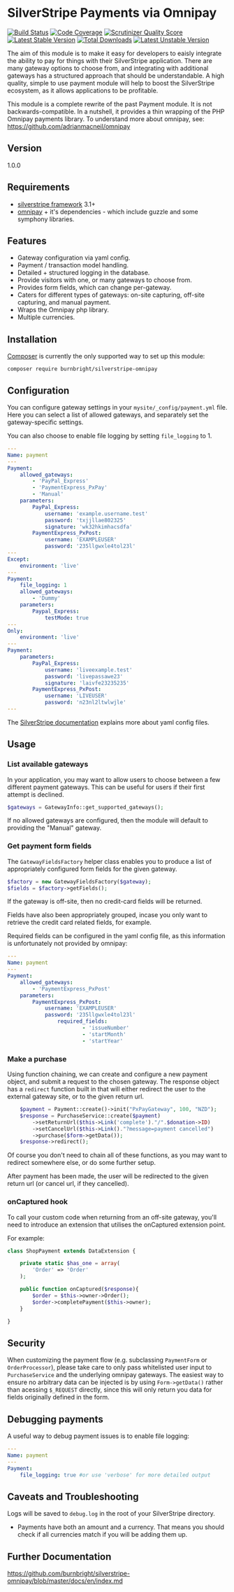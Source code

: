 # SilverStripe Payments via Omnipay

[![Build Status](https://api.travis-ci.org/burnbright/silverstripe-omnipay.png)](https://travis-ci.org/burnbright/silverstripe-omnipay)
[![Code Coverage](https://scrutinizer-ci.com/g/burnbright/silverstripe-omnipay/badges/coverage.png?s=90fe071f1fec0564c6ee8db6678a73ae5aca9207)](https://scrutinizer-ci.com/g/burnbright/silverstripe-omnipay/)
[![Scrutinizer Quality Score](https://scrutinizer-ci.com/g/burnbright/silverstripe-omnipay/badges/quality-score.png?s=35408c4d68a36e35d0bc2b4b012bd8fb2c6d4d49)](https://scrutinizer-ci.com/g/burnbright/silverstripe-omnipay/)
[![Latest Stable Version](https://poser.pugx.org/burnbright/silverstripe-omnipay/v/stable.png)](https://packagist.org/packages/burnbright/silverstripe-omnipay)
[![Total Downloads](https://poser.pugx.org/burnbright/silverstripe-omnipay/downloads.png)](https://packagist.org/packages/burnbright/silverstripe-omnipay)
[![Latest Unstable Version](https://poser.pugx.org/burnbright/silverstripe-omnipay/v/unstable.png)](https://packagist.org/packages/burnbright/silverstripe-omnipay)

The aim of this module is to make it easy for developers to eaisly integrate the ability to pay for things with their SilverStripe application.
There are many gateway options to choose from, and integrating with additional gateways has a structured approach that should be understandable.
A high quality, simple to use payment module will help to boost the SilverStripe ecosystem, as it allows applications to be profitable.

This module is a complete rewrite of the past Payment module. It is not backwards-compatible.
In a nutshell, it provides a thin wrapping of the PHP Omnipay payments library.
To understand more about omnipay, see: https://github.com/adrianmacneil/omnipay

## Version

1.0.0

## Requirements

 * [silverstripe framework](https://github.com/silverstripe/silverstripe-framework) 3.1+
 * [omnipay](https://github.com/omnipay/omnipay) + it's dependencies - which include guzzle and some symphony libraries.

## Features

 * Gateway configuration via yaml config.
 * Payment / transaction model handling.
 * Detailed + structured logging in the database.
 * Provide visitors with one, or many gateways to choose from.
 * Provides form fields, which can change per-gateway.
 * Caters for different types of gateways: on-site capturing, off-site capturing, and manual payment.
 * Wraps the Omnipay php library.
 * Multiple currencies.

## Installation

[Composer](http://doc.silverstripe.org/framework/en/installation/composer) is currently the only supported way to set up this module:
```
composer require burnbright/silverstripe-omnipay
```

## Configuration

You can configure gateway settings in your `mysite/_config/payment.yml` file. Here you can select a list of allowed gateways, and separately set the gateway-specific settings.

You can also choose to enable file logging by setting `file_logging` to 1.

```yaml
---
Name: payment
---
Payment:
    allowed_gateways:
        - 'PayPal_Express'
        - 'PaymentExpress_PxPay'
        - 'Manual'
    parameters:
        PayPal_Express:
            username: 'example.username.test'
            password: 'txjjllae802325'
            signature: 'wk32hkimhacsdfa'
        PaymentExpress_PxPost:
            username: 'EXAMPLEUSER'
            password: '235llgwxle4tol23l'
---
Except:
    environment: 'live'
---
Payment:
    file_logging: 1
    allowed_gateways:
        - 'Dummy'
    parameters:
        Paypal_Express:
            testMode: true
---
Only:
    environment: 'live'
---
Payment:
    parameters:
        PayPal_Express:
            username: 'liveexample.test'
            password: 'livepassawe23'
            signature: 'laivfe23235235'
        PaymentExpress_PxPost:
            username: 'LIVEUSER'
            password: 'n23nl2ltwlwjle'
---
```

The [SilverStripe documentation](http://doc.silverstripe.com/framework/en/topics/configuration#setting-configuration-via-yaml-files) explains more about yaml config files.

## Usage

### List available gateways

In your application, you may want to allow users to choose between a few different payment gateways. This can be useful for users if their first attempt is declined.

```php
$gateways = GatewayInfo::get_supported_gateways();
```

If no allowed gateways are configured, then the module will default to providing
the "Manual" gateway.

### Get payment form fields

The `GatewayFieldsFactory` helper class enables you to produce a list of appropriately configured form fields for the given gateway.

```php
$factory = new GatewayFieldsFactory($gateway);
$fields = $factory->getFields();
```

If the gateway is off-site, then no credit-card fields will be returned.

Fields have also been appropriately grouped, incase you only want to retrieve the credit card related fields, for example.

Required fields can be configured in the yaml config file, as this information is unfortunately not provided by omnipay:

```yaml
---
Name: payment
---
Payment:
    allowed_gateways:
        - 'PaymentExpress_PxPost'
    parameters:
        PaymentExpress_PxPost:
            username: 'EXAMPLEUSER'
            password: '235llgwxle4tol23l'
                required_fields:
                        - 'issueNumber'
                        - 'startMonth'
                        - 'startYear'
```

### Make a purchase

Using function chaining, we can create and configure a new payment object, and submit a request to the chosen gateway. The response object has a `redirect` function built in that will either redirect the user to the external gateway site, or to the given return url.

```php
    $payment = Payment::create()->init("PxPayGateway", 100, "NZD");
    $response = PurchaseService::create($payment)
        ->setReturnUrl($this->Link('complete')."/".$donation->ID)
        ->setCancelUrl($this->Link()."?message=payment cancelled")
        ->purchase($form->getData());
    $response->redirect();
```

Of course you don't need to chain all of these functions, as you may want to redirect somewhere else, or do some further setup.

After payment has been made, the user will be redirected to the given return url (or cancel url, if they cancelled).

### onCaptured hook

To call your custom code when returning from an off-site gateway, you'll need to
introduce an extension that utilises the onCaptured extension point.

For example:
```php
class ShopPayment extends DataExtension {

    private static $has_one = array(
        'Order' => 'Order'
    );

    public function onCaptured($response){
        $order = $this->owner->Order();
        $order->completePayment($this->owner);
    }

}
```

## Security

When customizing the payment flow (e.g. subclassing `PaymentForm` or `OrderProcessor`),
please take care to only pass whitelisted user input to `PurchaseService` and the underlying
omnipay gateways. The easiest way to ensure no arbitrary data can be injected
is by using `Form->getData()` rather than acessing `$_REQUEST` directly,
since this will only return you data for fields originally defined in the form.

## Debugging payments

A useful way to debug payment issues is to enable file logging:

```yaml
---
Name: payment
---
Payment:
    file_logging: true #or use 'verbose' for more detailed output
```

## Caveats and Troubleshooting

Logs will be saved to `debug.log` in the root of your SilverStripe directory.

 * Payments have both an amount and a currency. That means you should check if all currencies match if you will be adding them up.

## Further Documentation

https://github.com/burnbright/silverstripe-omnipay/blob/master/docs/en/index.md